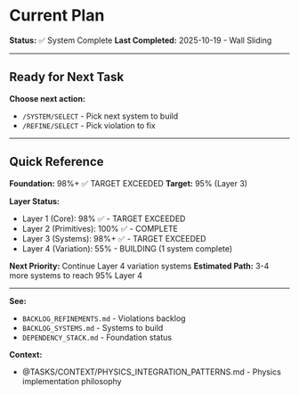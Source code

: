 # Current Plan

**Status:** ✅ System Complete
**Last Completed:** 2025-10-19 - Wall Sliding

---

## Ready for Next Task

**Choose next action:**
- `/SYSTEM/SELECT` - Pick next system to build
- `/REFINE/SELECT` - Pick violation to fix

---

## Quick Reference

**Foundation:** 98%+ ✅ TARGET EXCEEDED
**Target:** 95% (Layer 3)

**Layer Status:**
- Layer 1 (Core): 98% ✅ - TARGET EXCEEDED
- Layer 2 (Primitives): 100% ✅ - COMPLETE
- Layer 3 (Systems): 98%+ ✅ - TARGET EXCEEDED
- Layer 4 (Variation): 55% - BUILDING (1 system complete)

**Next Priority:** Continue Layer 4 variation systems
**Estimated Path:** 3-4 more systems to reach 95% Layer 4

---

**See:**
- `BACKLOG_REFINEMENTS.md` - Violations backlog
- `BACKLOG_SYSTEMS.md` - Systems to build
- `DEPENDENCY_STACK.md` - Foundation status

**Context:**
- @TASKS/CONTEXT/PHYSICS_INTEGRATION_PATTERNS.md - Physics implementation philosophy
